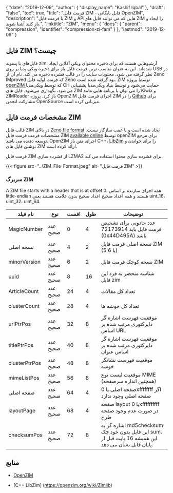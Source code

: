 {
  "date": "2019-12-09",
  "author": {
    "display_name": "Kashif Iqbal"
},
  "draft": "false",
  "toc": true,
  "title": "فرمت فایل ZIM - فایل بایگانی OpenZIM",
  "description": "با فرمت فایل ZIM و APIهایی که می توانند فایل های ZIM را ایجاد و باز کنند آشنا شوید.",
  "linktitle": "ZIM",
  "menu": {
    "docs": {
      "parent": "compression",
      "identifier": "compression-zi-fam"
}
},
  "lastmod": "2019-12-09"
}

## فایل ZIM چیست؟ ##

فایل‌های با پسوند zim. آرشیوهایی هستند که برای ذخیره محتوای ویکی آفلاین ایجاد شده‌اند. این به عنوان مناسب ترین فرمت فایل باز برای ذخیره ویکی پدیا بر روی USB در نظر گرفته می شود. محتویات سایت را در قالب فشرده ذخیره می کند. نام آن از Zeno IMproved که فرمت اولیه فایل Zeno بود گرفته شده است. ZIM توسط پروژه [openZIM ](https://openzim.org/) که توسط ویکی‌مدیا CH حمایت می‌شود و توسط بنیاد ویکی‌مدیا پشتیبانی می‌شود، نگهداری می‌شود. فایل های ZIM را می توان با برنامه هایی مانند Kiwix و ZIMReader باز کرد. پروژه OpenZIM اجرای فرمت فایل ZIM را در [Github](https://github.com/openzim) برای مشارکت انجمن OpenSource میزبانی کرده است.

## مشخصات فرمت فایل ZIM

قالب فایل ZIM در بالای [Zeno file format](https://openzim.org/wiki/Zeno_file_format) ایجاد شده است و با عقب سازگار نیست. مشخصات فرمت فرمت فایل ZIM [available online](https://openzim.org/wiki/ZIM_file_format) توسط openZIM برای مرجع توسعه دهنده می باشد. OpenZIM اجرای متن باز C++، [LibZim](https://openzim.org/wiki/Zimlib) را برای خواندن و نوشتن فایل های ZIM ارائه کرده است.

فرمت فایل ZIM از فشرده سازی LZMA2 برای فشرده سازی محتوا استفاده می کند.

{{< figure src="../ZIM_File_Format.jpeg" alt="فرمت فایل ZIM" >}}


### سربرگ ZIM

A ZIM file starts with a header that is at offset 0. همه اجزای سازنده بر اساس little-endian هستند و همه اعداد صحیح اعداد صحیح بدون علامت هستند یعنی uint_16، uint_32، uint_64.

|نام فیلد |نوع| افست| طول| توضیحات|
---|---|---|---|---|
|MagicNumber| عدد صحیح| 0| 4| عدد جادویی برای تشخیص فرمت فایل باید 72173914 (0x44D495A) باشد|
|نسخه اصلی| عدد صحیح| 4| 2| نسخه اصلی فرمت فایل ZIM (5 یا 6)|
|minorVersion| عدد صحیح| 6| 2| نسخه کوچک فرمت فایل ZIM|
|uuid| عدد صحیح| 8| 16| شناسه منحصر به فرد این فایل zim|
|ArticleCount| عدد صحیح| 24| 4| تعداد کل مقالات|
|clusterCount| عدد صحیح| 28| 4| تعداد کل خوشه ها|
|urlPtrPos| عدد صحیح| 32| 8| موقعیت فهرست اشاره گر دایرکتوری مرتب شده بر اساس URL|
|titlePtrPos| عدد صحیح| 40| 8| موقعیت فهرست اشاره گر دایرکتوری مرتب شده بر اساس عنوان|
|clusterPtrPos| عدد صحیح| 48| 8| موقعیت فهرست نشانگر خوشه|
|mimeListPos| عدد صحیح| 56| 8| موقعیت لیست نوع MIME (همچنین اندازه سرصفحه)|
|صفحه اصلی| عدد صحیح| 64| 4| صفحه اصلی یا 0xffffffff اگر صفحه اصلی وجود ندارد|
|layoutPage| عدد صحیح| 68| 4| صفحه layout یا 0xffffffffff در صورت عدم وجود صفحه طرح|
|checksumPos| عدد صحیح| 72| 8| اشاره گر به md5checksum این فایل بدون خود چک sum. این همیشه 16 بایت قبل از پایان فایل نشان می دهد.|

## منابع ##

* [OpenZIM](https://openzim.org/)

* [C++ LibZim] (https://openzim.org/wiki/Zimlib)


